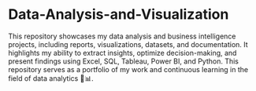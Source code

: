 # Data-Analysis-and-Visualization
This repository showcases my data analysis and business intelligence projects, including reports, visualizations, datasets, and documentation. It highlights my ability to extract insights, optimize decision-making, and present findings using Excel, SQL, Tableau, Power BI, and Python. This repository serves as a portfolio of my work and continuous learning in the field of data analytics 🚀📊.
